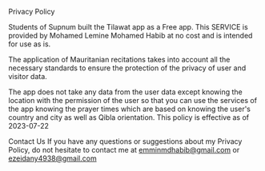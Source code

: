 Privacy Policy

Students of Supnum built the Tilawat app as a Free app. This SERVICE is provided by Mohamed Lemine Mohamed Habib at no cost and is intended for use as is.

The application of Mauritanian recitations takes into account all the necessary standards to ensure the protection of the privacy of user and visitor data.

The app does not take any data from the user data except knowing the location with the permission of the user so that you can use the services of the app knowing the prayer times which are based on knowing the user's country and city as well as Qibla orientation.
This policy is effective as of 2023-07-22

Contact Us
If you have any questions or suggestions about my Privacy Policy, do not hesitate to contact me at emminmdhabib@gmail.com or ezeidany4938@gmail.com 
